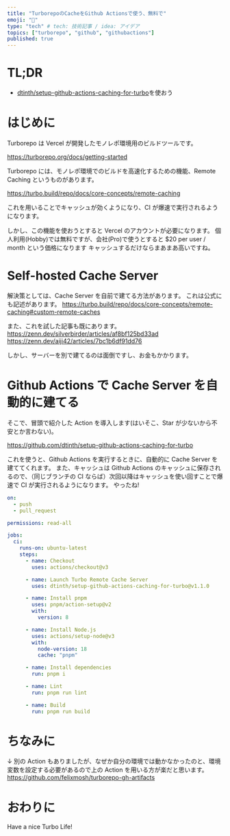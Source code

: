 ```yaml
---
title: "TurborepoのCacheをGithub Actionsで使う、無料で"
emoji: "🦔"
type: "tech" # tech: 技術記事 / idea: アイデア
topics: ["turborepo", "github", "githubactions"]
published: true
---
```


# TL;DR

- [dtinth/setup-github-actions-caching-for-turbo](https://github.com/dtinth/setup-github-actions-caching-for-turbo)を使おう

# はじめに

Turborepo は Vercel が開発したモノレポ環境用のビルドツールです。

https://turborepo.org/docs/getting-started

Turborepo には、モノレポ環境でのビルドを高速化するための機能、Remote Caching というものがあります。

https://turbo.build/repo/docs/core-concepts/remote-caching

これを用いることでキャッシュが効くようになり、CI が爆速で実行されるようになります。

しかし、この機能を使おうとすると Vercel のアカウントが必要になります。
個人利用(Hobby)では無料ですが、会社(Pro)で使うとすると $20 per user / month という価格になります
キャッシュするだけならまあまあ高いですね。

# Self-hosted Cache Server

解決策としては、Cache Server を自前で建てる方法があります。
これは公式にも記述があります。
https://turbo.build/repo/docs/core-concepts/remote-caching#custom-remote-caches

また、これを試した記事も既にあります。
https://zenn.dev/silverbirder/articles/af8bf125bd33ad
https://zenn.dev/aiji42/articles/7bc1b6df91dd76

しかし、サーバーを別で建てるのは面倒ですし、お金もかかります。

# Github Actions で Cache Server を自動的に建てる

そこで、冒頭で紹介した Action を導入します(はいそこ、Star が少ないから不安とか言わない)。

https://github.com/dtinth/setup-github-actions-caching-for-turbo

これを使うと、Github Actions を実行するときに、自動的に Cache Server を建ててくれます。
また、キャッシュは Github Actions のキャッシュに保存されるので、（同じブランチの CI ならば）次回以降はキャッシュを使い回すことで爆速で CI が実行されるようになります。
やったね!

```yml
on:
  - push
  - pull_request

permissions: read-all

jobs:
  ci:
    runs-on: ubuntu-latest
    steps:
      - name: Checkout
        uses: actions/checkout@v3

      - name: Launch Turbo Remote Cache Server
        uses: dtinth/setup-github-actions-caching-for-turbo@v1.1.0

      - name: Install pnpm
        uses: pnpm/action-setup@v2
        with:
          version: 8

      - name: Install Node.js
        uses: actions/setup-node@v3
        with:
          node-version: 18
          cache: "pnpm"

      - name: Install dependencies
        run: pnpm i

      - name: Lint
        run: pnpm run lint

      - name: Build
        run: pnpm run build
```

# ちなみに

↓ 別の Action もありましたが、なぜか自分の環境では動かなかったのと、環境変数を設定する必要があるので上の Action を用いる方が楽だと思います。
https://github.com/felixmosh/turborepo-gh-artifacts

# おわりに

Have a nice Turbo Life!
